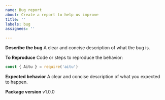 ```yaml
---
name: Bug report
about: Create a report to help us improve
title: ''
labels: bug
assignees: ''

---
```


**Describe the bug**
A clear and concise description of what the bug is.

**To Reproduce**
Code or steps to reproduce the behavior:

```js
const { Aitu } = require('aitu')
```

**Expected behavior**
A clear and concise description of what you expected to happen.

**Package version**
v1.0.0
